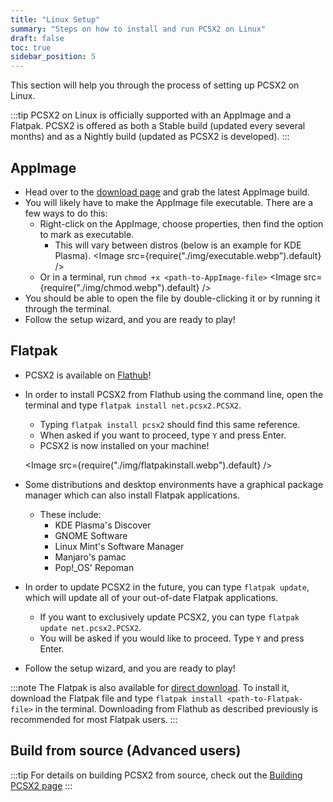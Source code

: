 ```yaml
---
title: "Linux Setup"
summary: "Steps on how to install and run PCSX2 on Linux"
draft: false
toc: true
sidebar_position: 5
---
```


This section will help you through the process of setting up PCSX2 on Linux.

:::tip
PCSX2 on Linux is officially supported with an AppImage and a Flatpak. PCSX2 is offered as both a Stable build (updated every several months) and as a Nightly build (updated as PCSX2 is developed).
:::

## AppImage

- Head over to the [download page](https://pcsx2.net/downloads) and grab the latest AppImage build.
- You will likely have to make the AppImage file executable. There are a few ways to do this:
  - Right-click on the AppImage, choose properties, then find the option to mark as executable.
    - This will vary between distros (below is an example for KDE Plasma).
      <Image src={require("./img/executable.webp").default} />
  - Or in a terminal, run `chmod +x <path-to-AppImage-file>`
    <Image src={require("./img/chmod.webp").default} />
- You should be able to open the file by double-clicking it or by running it through the terminal.
- Follow the setup wizard, and you are ready to play!

## Flatpak

- PCSX2 is available on [Flathub](appstream:net.pcsx2.PCSX2)!
- In order to install PCSX2 from Flathub using the command line, open the terminal and type `flatpak install net.pcsx2.PCSX2`.

  - Typing `flatpak install pcsx2` should find this same reference.
  - When asked if you want to proceed, type `Y` and press Enter.
  - PCSX2 is now installed on your machine!

  <Image src={require("./img/flatpakinstall.webp").default} />

- Some distributions and desktop environments have a graphical package manager which can also install Flatpak applications.

  - These include:
    - KDE Plasma's Discover
    - GNOME Software
    - Linux Mint's Software Manager
    - Manjaro's pamac
    - Pop!\_OS' Repoman

- In order to update PCSX2 in the future, you can type `flatpak update`, which will update all of your out-of-date Flatpak applications.

  - If you want to exclusively update PCSX2, you can type `flatpak update net.pcsx2.PCSX2`.
  - You will be asked if you would like to proceed. Type `Y` and press Enter.

- Follow the setup wizard, and you are ready to play!

:::note
The Flatpak is also available for [direct download](https://pcsx2.net/downloads). To install it, download the Flatpak file and type `flatpak install <path-to-Flatpak-file>` in the terminal. Downloading from Flathub as described previously is recommended for most Flatpak users.
:::

## Build from source (Advanced users)

:::tip
For details on building PCSX2 from source, check out the [Building PCSX2 page](../advanced/building.md#building-on-linux)
:::
